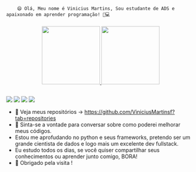         😄 Olá, Meu nome é Vinicius Martins, Sou estudante de ADS e apaixonado em aprender programação! 🔋💻
####


<div align="center">
  <a href="https://github.com/ViniciusMartinsF">
  <img height="155em" src="https://github-readme-stats.vercel.app/api?username=ViniciusMartins&show_icons=true&theme=dark&include_all_commits=true&count_private=true"/>
  <img height="155em" src="https://github-readme-stats.vercel.app/api/top-langs/?username=ViniciusMartinsF&layout=compact&langs_count=7&theme=dark"/>
</div> 
  
  ##
 
  <div>
  <a href="https://www.instagram.com/vinicius.martin/" target="_blank"><img src="https://img.shields.io/badge/-Instagram-%23E4405F?style=for-the-badge&logo=instagram&logoColor=white" target="_blank"></a>
 <a href="https://discord.gg/wagxzStdcR" target="_blank"><img src="https://img.shields.io/badge/Discord-7289DA?style=for-the-badge&logo=discord&logoColor=white" target="_blank"></a> 
  <a href = "mailto:viniciusmartins.dev@gmail.com"><img src="https://img.shields.io/badge/-Gmail-%23333?style=for-the-badge&logo=gmail&logoColor=white" target="_blank"></a>
  <a href="https://www.linkedin.com/in/vin%C3%ADcius-martins-60a7b1226/" target="_blank"><img src="https://img.shields.io/badge/-LinkedIn-%230077B5?style=for-the-badge&logo=linkedin&logoColor=white" target="_blank"></a> 
  
- 📑 Veja meus repositórios -> https://github.com/ViniciusMartinsf?tab=repositories
- 💬 Sinta-se a vontade para conversar sobre como poderei melhorar meus códigos.
- Estou me aprofudando no python e seus frameworks, pretendo ser um grande cientista de dados e logo mais um excelente dev fullstack.
- Eu estudo todos os dias, se você quiser compartilhar seus conhecimentos ou aprender junto comigo, BORA!
- 🙏 Obrigado pela visita !
